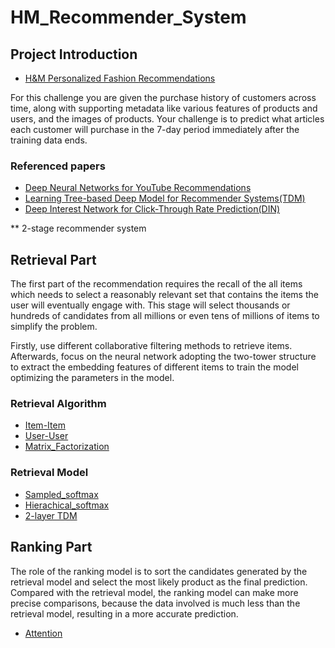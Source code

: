 # HM_Recommender_System

## Project Introduction

- [H&M Personalized Fashion Recommendations](https://www.kaggle.com/competitions/h-and-m-personalized-fashion-recommendations/overview)

For this challenge you are given the purchase history of customers across time, along with supporting metadata like various features of products and users, and the images of products. Your challenge is to predict what articles each customer will purchase in the 7-day period immediately after the training data ends.

### Referenced papers

- [Deep Neural Networks for YouTube Recommendations](https://static.googleusercontent.com/media/research.google.com/en//pubs/archive/45530.pdf)
- [Learning Tree-based Deep Model for Recommender Systems(TDM)](https://arxiv.org/pdf/1801.02294.pdf)
- [Deep Interest Network for Click-Through Rate Prediction(DIN)](https://arxiv.org/pdf/1706.06978.pdf)


** 2-stage recommender system

## Retrieval Part

The first part of the recommendation requires the recall of the all items which needs to select a reasonably relevant set that contains the items the user will eventually engage with. This stage will select thousands or hundreds of candidates from all millions or even tens of millions of items to simplify the problem.

Firstly, use different collaborative filtering methods to retrieve items. Afterwards, focus on the neural network adopting the two-tower structure to extract the embedding features of different items to train the model optimizing the parameters in the model.

### Retrieval Algorithm

- [Item-Item](https://github.com/mulahteele/HM_Recommender_System/tree/main/Retrieval_Algorithm/Item-Item_collaborative_filtering)
- [User-User](https://github.com/mulahteele/HM_Recommender_System/tree/main/Retrieval_Algorithm/User-User_collaborative_filtering)
- [Matrix_Factorization](https://github.com/mulahteele/HM_Recommender_System/tree/main/Retrieval_Algorithm/Matrix_Factorization)


### Retrieval Model

- [Sampled_softmax](https://github.com/mulahteele/HM_Recommender_System/tree/main/Retrieval_model/Sampled_softmax)
- [Hierachical_softmax](https://github.com/mulahteele/HM_Recommender_System/tree/main/Retrieval_model/Hierachical_softmax)
- [2-layer TDM](https://github.com/mulahteele/HM_Recommender_System/tree/main/Retrieval_model/2_layer_TDM)


## Ranking Part

The role of the ranking model is to sort the candidates generated by the retrieval model and select the most likely product as the final prediction. Compared with the retrieval model, the ranking model can make more precise comparisons, because the data involved is much less than the retrieval model, resulting in a more accurate prediction.

- [Attention](https://github.com/mulahteele/HM_Recommender_System/tree/main/Ranking_model)

